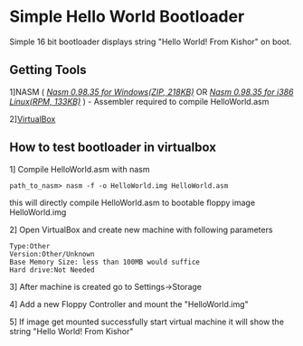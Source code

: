 Simple Hello World Bootloader
==============================
Simple 16 bit bootloader displays string "Hello World! From Kishor" on boot.

Getting Tools
--------------
1]NASM ( *[Nasm 0.98.35 for Windows(ZIP, 218KB)](http://www.osdever.net/downloads/assemblers/nasm-0.98.35-win32.zip)* OR *[Nasm 0.98.35 for i386 Linux(RPM, 133KB)](http://www.osdever.net/downloads/assemblers/nasm-0.98.35-1.i386.rpm)* ) - Assembler required to compile HelloWorld.asm

2][VirtualBox](https://www.virtualbox.org/)

How to test bootloader in virtualbox
-------------------------------------
1] Compile HelloWorld.asm with nasm

	path_to_nasm> nasm -f -o HelloWorld.img HelloWorld.asm

this will directly compile HelloWorld.asm to bootable floppy image HelloWorld.img

2] Open VirtualBox and create new machine with following parameters

	Type:Other
	Version:Other/Unknown
	Base Memory Size: less than 100MB would suffice
	Hard drive:Not Needed

3] After machine is created go to Settings->Storage

4] Add a new Floppy Controller and mount the "HelloWorld.img"

5] If image get mounted successfully start virtual machine it will show the string "Hello World! From Kishor"